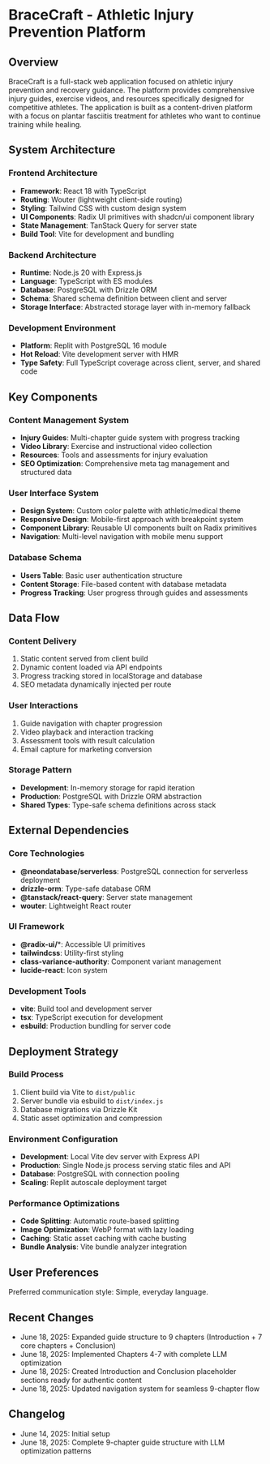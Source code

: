# BraceCraft - Athletic Injury Prevention Platform

## Overview

BraceCraft is a full-stack web application focused on athletic injury prevention and recovery guidance. The platform provides comprehensive injury guides, exercise videos, and resources specifically designed for competitive athletes. The application is built as a content-driven platform with a focus on plantar fasciitis treatment for athletes who want to continue training while healing.

## System Architecture

### Frontend Architecture
- **Framework**: React 18 with TypeScript
- **Routing**: Wouter (lightweight client-side routing)
- **Styling**: Tailwind CSS with custom design system
- **UI Components**: Radix UI primitives with shadcn/ui component library
- **State Management**: TanStack Query for server state
- **Build Tool**: Vite for development and bundling

### Backend Architecture
- **Runtime**: Node.js 20 with Express.js
- **Language**: TypeScript with ES modules
- **Database**: PostgreSQL with Drizzle ORM
- **Schema**: Shared schema definition between client and server
- **Storage Interface**: Abstracted storage layer with in-memory fallback

### Development Environment
- **Platform**: Replit with PostgreSQL 16 module
- **Hot Reload**: Vite development server with HMR
- **Type Safety**: Full TypeScript coverage across client, server, and shared code

## Key Components

### Content Management System
- **Injury Guides**: Multi-chapter guide system with progress tracking
- **Video Library**: Exercise and instructional video collection
- **Resources**: Tools and assessments for injury evaluation
- **SEO Optimization**: Comprehensive meta tag management and structured data

### User Interface System
- **Design System**: Custom color palette with athletic/medical theme
- **Responsive Design**: Mobile-first approach with breakpoint system
- **Component Library**: Reusable UI components built on Radix primitives
- **Navigation**: Multi-level navigation with mobile menu support

### Database Schema
- **Users Table**: Basic user authentication structure
- **Content Storage**: File-based content with database metadata
- **Progress Tracking**: User progress through guides and assessments

## Data Flow

### Content Delivery
1. Static content served from client build
2. Dynamic content loaded via API endpoints
3. Progress tracking stored in localStorage and database
4. SEO metadata dynamically injected per route

### User Interactions
1. Guide navigation with chapter progression
2. Video playback and interaction tracking
3. Assessment tools with result calculation
4. Email capture for marketing conversion

### Storage Pattern
- **Development**: In-memory storage for rapid iteration
- **Production**: PostgreSQL with Drizzle ORM abstraction
- **Shared Types**: Type-safe schema definitions across stack

## External Dependencies

### Core Technologies
- **@neondatabase/serverless**: PostgreSQL connection for serverless deployment
- **drizzle-orm**: Type-safe database ORM
- **@tanstack/react-query**: Server state management
- **wouter**: Lightweight React router

### UI Framework
- **@radix-ui/***: Accessible UI primitives
- **tailwindcss**: Utility-first styling
- **class-variance-authority**: Component variant management
- **lucide-react**: Icon system

### Development Tools
- **vite**: Build tool and development server
- **tsx**: TypeScript execution for development
- **esbuild**: Production bundling for server code

## Deployment Strategy

### Build Process
1. Client build via Vite to `dist/public`
2. Server bundle via esbuild to `dist/index.js`
3. Database migrations via Drizzle Kit
4. Static asset optimization and compression

### Environment Configuration
- **Development**: Local Vite dev server with Express API
- **Production**: Single Node.js process serving static files and API
- **Database**: PostgreSQL with connection pooling
- **Scaling**: Replit autoscale deployment target

### Performance Optimizations
- **Code Splitting**: Automatic route-based splitting
- **Image Optimization**: WebP format with lazy loading
- **Caching**: Static asset caching with cache busting
- **Bundle Analysis**: Vite bundle analyzer integration

## User Preferences

Preferred communication style: Simple, everyday language.

## Recent Changes

- June 18, 2025: Expanded guide structure to 9 chapters (Introduction + 7 core chapters + Conclusion)
- June 18, 2025: Implemented Chapters 4-7 with complete LLM optimization
- June 18, 2025: Created Introduction and Conclusion placeholder sections ready for authentic content
- June 18, 2025: Updated navigation system for seamless 9-chapter flow

## Changelog

- June 14, 2025: Initial setup
- June 18, 2025: Complete 9-chapter guide structure with LLM optimization patterns